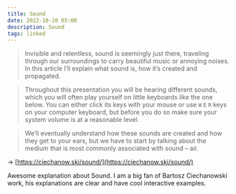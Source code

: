 ```yaml
---
title: Sound
date: 2022-10-20 05:00
description: Sound
tags: linked
---
```


> Invisible and relentless, sound is seemingly just there, traveling through our surroundings to carry beautiful music or annoying noises. In this article I’ll explain what sound is, how it’s created and propagated.

> Throughout this presentation you will be hearing different sounds, which you will often play yourself on little keyboards like the one below. You can either click its keys with your mouse or use `W` `E` `R` keys on your computer keyboard, but before you do so make sure your system volume is at a reasonable level.

> We’ll eventually understand how these sounds are created and how they get to your ears, but we have to start by talking about the medium that is most commonly associated with sound – air.

→ [https://ciechanow.ski/sound/](https://ciechanow.ski/sound/)

Awesome explanation about Sound. I am a big fan of Bartosz Ciechanowski work, his explanations are clear and have cool interactive examples.
